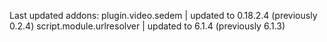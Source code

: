 Last updated addons:
plugin.video.sedem | updated to 0.18.2.4 (previously 0.2.4)
script.module.urlresolver | updated to 6.1.4 (previously 6.1.3)

